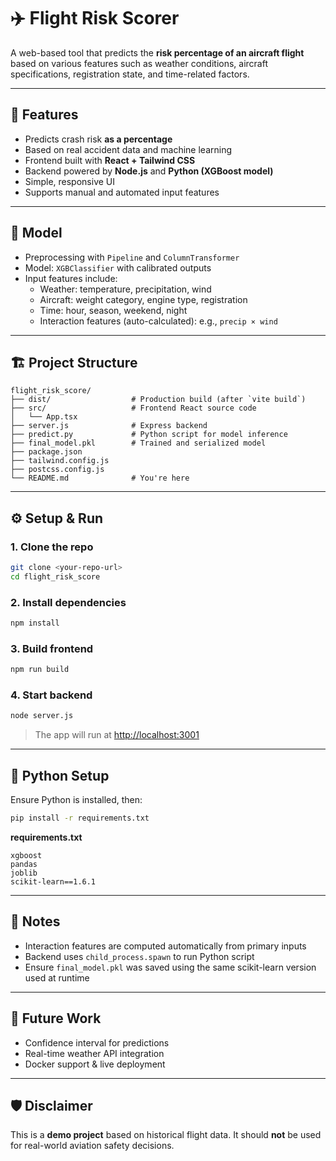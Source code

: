 # ✈️ Flight Risk Scorer

A web-based tool that predicts the **risk percentage of an aircraft flight** based on various features such as weather conditions, aircraft specifications, registration state, and time-related factors.

---

## 🚀 Features

- Predicts crash risk **as a percentage**
- Based on real accident data and machine learning
- Frontend built with **React + Tailwind CSS**
- Backend powered by **Node.js** and **Python (XGBoost model)**
- Simple, responsive UI
- Supports manual and automated input features

---

## 🧠 Model

- Preprocessing with `Pipeline` and `ColumnTransformer`
- Model: `XGBClassifier` with calibrated outputs
- Input features include:
  - Weather: temperature, precipitation, wind
  - Aircraft: weight category, engine type, registration
  - Time: hour, season, weekend, night
  - Interaction features (auto-calculated): e.g., `precip × wind`

---

## 🏗️ Project Structure

```
flight_risk_score/
├── dist/                  # Production build (after `vite build`)
├── src/                   # Frontend React source code
│   └── App.tsx
├── server.js              # Express backend
├── predict.py             # Python script for model inference
├── final_model.pkl        # Trained and serialized model
├── package.json
├── tailwind.config.js
├── postcss.config.js
└── README.md              # You're here
```

---

## ⚙️ Setup & Run

### 1. Clone the repo

```bash
git clone <your-repo-url>
cd flight_risk_score
```

### 2. Install dependencies

```bash
npm install
```

### 3. Build frontend

```bash
npm run build
```

### 4. Start backend

```bash
node server.js
```

> The app will run at [http://localhost:3001](http://localhost:3001)

---

## 🐍 Python Setup

Ensure Python is installed, then:

```bash
pip install -r requirements.txt
```

**requirements.txt**
```
xgboost
pandas
joblib
scikit-learn==1.6.1
```

---

## 🧠 Notes

- Interaction features are computed automatically from primary inputs
- Backend uses `child_process.spawn` to run Python script
- Ensure `final_model.pkl` was saved using the same scikit-learn version used at runtime

---

## 📌 Future Work

- Confidence interval for predictions
- Real-time weather API integration
- Docker support & live deployment

---

## 🛡️ Disclaimer

This is a **demo project** based on historical flight data. It should **not** be used for real-world aviation safety decisions.
